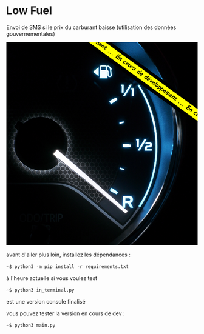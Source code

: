 # Low Fuel   
   
   
Envoi de SMS si le prix du carburant baisse (utilisation des données gouvernementales)   
   
   
![Low - Fuel](./Fuel_gauge_indev.jpg)   
   
avant d'aller plus loin, installez les dépendances :      
   
```python   
~$ python3 -m pip install -r requirements.txt   
```   
   
à l'heure actuelle si vous voulez test   
   
```python   
~$ python3 in_terminal.py   
```   
est une version console finalisé   
   
   
vous pouvez tester la version en cours de dev :   
   
```python   
~$ python3 main.py   
```   